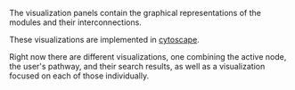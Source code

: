 The visualization panels contain the graphical representations of the modules and their interconnections. 

These visualizations are implemented in [cytoscape](https://dash.plotly.com/cytoscape).

Right now there are different visualizations, one combining the active node, the user's pathway, and their search results, as well as a visualization focused on each of those individually.
